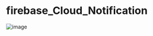 # firebase_Cloud_Notification

![image](https://github.com/Zihadul-Islam-Fahim/Flutter_Firebase/assets/82943440/b92cc8ba-414b-4174-bc95-cb8ccfab0ab3)



